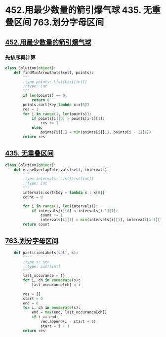 # 452.用最少数量的箭引爆气球 435. 无重叠区间 763.划分字母区间

## [452.用最少数量的箭引爆气球](https://leetcode.cn/problems/minimum-number-of-arrows-to-burst-balloons/description/)

### 先排序再计算
```python
class Solution(object):
    def findMinArrowShots(self, points):
        """
        :type points: List[List[int]]
        :rtype: int
        """
        if len(points) == 0:
            return 0 
        points.sort(key:lambda x:x[0])
        res = 1
        for i in range(1, len(points)):
            if points[i][0] > points[i-1][1]:
                res += 1
            else:
                points[i][1] = min(points[i][1], points[i - 1][1])
        return res
```


## [435. 无重叠区间](https://leetcode.cn/problems/non-overlapping-intervals/description/)
```python
class Solution(object):
    def eraseOverlapIntervals(self, intervals):
        """
        :type intervals: List[List[int]]
        :rtype: int
        """
        intervals.sort(key = lambda x : x[0])
        count = 0

        for i in range(1, len(intervals)):
            if intervals[i][0] < intervals[i-1][1]:
                count += 1
                intervals[i][1] = min(intervals[i][1], intervals[i-1][1])
        return count
```

## [763.划分字母区间](https://leetcode.cn/problems/partition-labels/description/)
```python
    def partitionLabels(self, s):
        """
        :type s: str
        :rtype: List[int]
        """
        last_occurance = {}
        for i, ch in enumerate(s):
            last_occurance[ch] = i
        
        res = []
        start = 0
        end = 0
        for i, ch in enumerate(s):
            end = max(end, last_occurance[ch])
            if i == end:
                res.append(i - start + 1)
                start = i + 1
        return res
